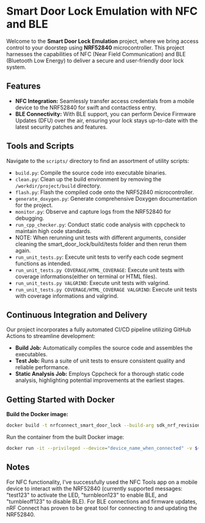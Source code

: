 # Smart Door Lock Emulation with NFC and BLE

Welcome to the **Smart Door Lock Emulation** project, where we bring access control to your doorstep using **NRF52840** microcontroller. This project harnesses the capabilities of NFC (Near Field Communication) and BLE (Bluetooth Low Energy) to deliver a secure and user-friendly door lock system.

## Features

- **NFC Integration:** Seamlessly transfer access credentials from a mobile device to the NRF52840 for swift and contactless entry.
- **BLE Connectivity:** With BLE support, you can perform Device Firmware Updates (DFU) over the air, ensuring your lock stays up-to-date with the latest security patches and features.

## Tools and Scripts

Navigate to the `scripts/` directory to find an assortment of utility scripts:

- `build.py`: Compile the source code into executable binaries.
- `clean.py`: Clean up the build environment by removing the `/workdir/project/build` directory.
- `flash.py`: Flash the compiled code onto the NRF52840 microcontroller.
- `generate_doxygen.py`: Generate comprehensive Doxygen documentation for the project.
- `monitor.py`: Observe and capture logs from the NRF52840 for debugging.
- `run_cpp_checker.py`: Conduct static code analysis with cppcheck to maintain high code standards.
- NOTE: When rerunning unit tests with different arguments, consider cleaning the smart_door_lock/build/tests folder and then rerun them again.
- `run_unit_tests.py`: Execute unit tests to verify each code segment functions as intended.
- `run_unit_tests.py COVERAGE/HTML_COVERAGE`: Execute unit tests with coverage informations(either on terminal or HTML files).
- `run_unit_tests.py VALGRIND`: Execute unit tests with valgrind.
- `run_unit_tests.py COVERAGE/HTML_COVERAGE VALGRIND`: Execute unit tests with coverage informations and valgrind.

## Continuous Integration and Delivery

Our project incorporates a fully automated CI/CD pipeline utilizing GitHub Actions to streamline development:

- **Build Job:** Automatically compiles the source code and assembles the executables.
- **Test Job:** Runs a suite of unit tests to ensure consistent quality and reliable performance.
- **Static Analysis Job:** Employs Cppcheck for a thorough static code analysis, highlighting potential improvements at the earliest stages.

## Getting Started with Docker

**Build the Docker image:**

```sh
docker build -t nrfconnect_smart_door_lock --build-arg sdk_nrf_revision=v2.4-branch .
```

Run the container from the built Docker image:

```sh
docker run -it --privileged --device="device_name_when_connected" -v ${PWD}:/workdir/project --entrypoint bash "docker_image"
```

## Notes

For NFC functionality, I've successfully used the NFC Tools app on a mobile device to interact with the NRF52840 (currently supported messages: "test123" to activate the LED, "turnbleon123" to enable BLE, and "turnbleoff123" to disable BLE). For BLE connections and firmware updates, nRF Connect has proven to be great tool for connecting to and updating the NRF52840.